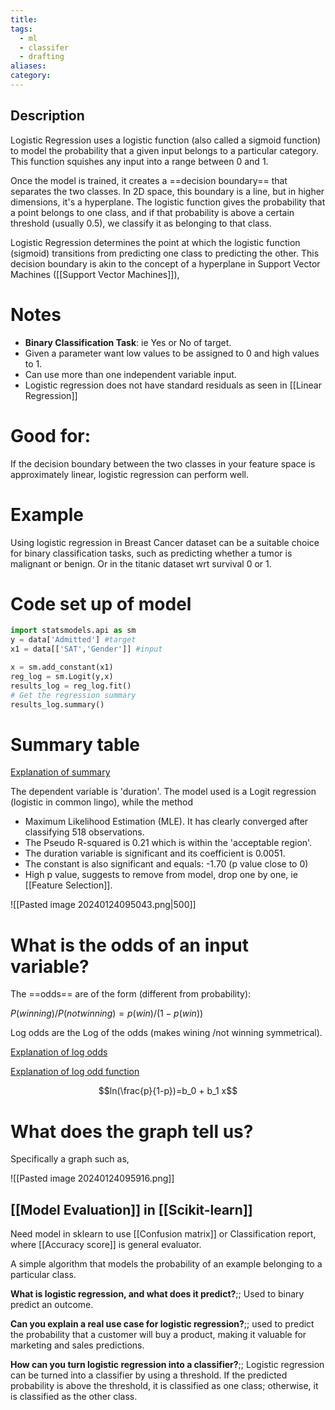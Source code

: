 ```yaml
---
title: 
tags:
  - ml
  - classifer
  - drafting
aliases: 
category:
---
```

## Description

Logistic Regression uses a logistic function (also called a sigmoid function) to model the probability that a given input belongs to a particular category. This function squishes any input into a range between 0 and 1.

Once the model is trained, it creates a ==decision boundary== that separates the two classes. In 2D space, this boundary is a line, but in higher dimensions, it's a hyperplane. The logistic function gives the probability that a point belongs to one class, and if that probability is above a certain threshold (usually 0.5), we classify it as belonging to that class.

Logistic Regression determines the point at which the logistic function (sigmoid) transitions from predicting one class to predicting the other. This decision boundary is akin to the concept of a hyperplane in Support Vector Machines ([[Support Vector Machines]]),
# Notes

- **Binary Classification Task**: ie Yes or No of target.
- Given a parameter want low values to be assigned to 0 and high values to 1.
- Can use more than one independent variable input.
- Logistic regression does not have standard residuals as seen in [[Linear Regression]]
# Good for:

If the decision boundary between the two classes in your feature space is approximately linear, logistic regression can perform well.
# Example

Using logistic regression in Breast Cancer dataset can be a suitable choice for binary classification tasks, such as predicting whether a tumor is malignant or benign. Or in the titanic dataset wrt survival 0 or 1.

# Code set up of model

```python
import statsmodels.api as sm
y = data['Admitted'] #target
x1 = data[['SAT','Gender']] #input

x = sm.add_constant(x1)
reg_log = sm.Logit(y,x)
results_log = reg_log.fit()
# Get the regression summary
results_log.summary()
```

# Summary table

[Explanation of summary](https://youtu.be/JwUj5M8QY4U?t=658)

The dependent variable is 'duration'. The model used is a Logit regression (logistic in common lingo), while the method 
- Maximum Likelihood Estimation (MLE). It has clearly converged after classifying 518 observations.
- The Pseudo R-squared is 0.21 which is within the 'acceptable region'.
- The duration variable is significant and its coefficient is 0.0051.
- The constant is also significant and equals: -1.70 (p value close to 0)
-  High p value, suggests to remove from model, drop one by one, ie [[Feature Selection]].

![[Pasted image 20240124095043.png|500]]
# What is the odds of an input variable?

The ==odds== are of the form (different from probability):

$P(winning)/P(not winning)= p(win)/(1-p(win))$

Log odds are the Log of the odds (makes wining /not winning symmetrical).

[Explanation of log odds](https://www.youtube.com/watch?v=ARfXDSkQf1Y)

[Explanation of log odd function](https://www.youtube.com/watch?v=fJ53tIDbvTM)

$$ln(\frac{p}{1-p})=b_0 + b_1 x$$
# What does the graph tell us?


Specifically a graph such as,

![[Pasted image 20240124095916.png]]

## [[Model Evaluation]] in [[Scikit-learn]]

Need model in sklearn to use [[Confusion matrix]] or Classification report, where [[Accuracy score]] is general evaluator.

A simple algorithm that models the probability of an example belonging to a particular class.

**What is logistic regression, and what does it predict?**;; Used to binary predict an outcome.

**Can you explain a real use case for logistic regression?**;; used to predict the probability that a customer will buy a product, making it valuable for marketing and sales predictions.

**How can you turn logistic regression into a classifier?**;; Logistic regression can be turned into a classifier by using a threshold. If the predicted probability is above the threshold, it is classified as one class; otherwise, it is classified as the other class.